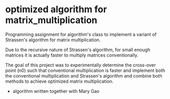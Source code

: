 # optimized algorithm for matrix_multiplication

Programming assignment for algorithm's class to implement a variant of Strassen's algorithm for matrix multiplication. 

Due to the recursive nature of Strassen's algorithm, for small enough matrices
it is actually faster to multiply matrices conventionally. 

The goal of this project was to experimentally determine the cross-over point (n0) 
such that conventional multiplication is faster and implement both the 
conventional multiplication and Strassen's algorithm and combine 
both methods to achieve optimized matrix multiplication. 

- algorithm written together with Mary Gao 

